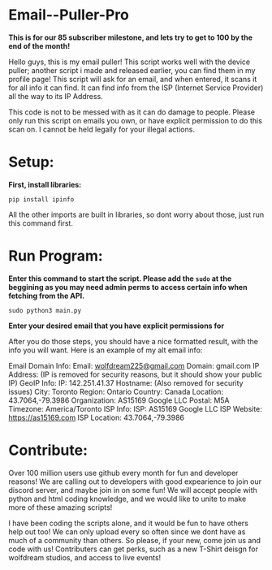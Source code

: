 # Email--Puller-Pro

**This is for our 85 subscriber milestone, and lets try to get to 100 by the end of the month!**

Hello guys, this is my email puller! This script works well with the device puller; another script i made and released earlier, you can find them in my profile page! This script will ask for an email, and when entered, it scans it for all info it can find. It can find info from the ISP (Internet Service Provider) all the way to its IP Address. 

This code is not to be messed with as it can do damage to people. Please only run this script on emails you own, or have explicit permission to do this scan on. I cannot be held legally for your illegal actions.

# Setup:

**First, install libraries:**

`pip install ipinfo`

All the other imports are built in libraries, so dont worry about those, just run this command first.

# Run Program:

**Enter this command to start the script. Please add the `sudo` at the beggining as you may need admin perms to access certain info when fetching from the API.**

`sudo python3 main.py`

**Enter your desired email that you have explicit permissions for**

After you do those steps, you should have a nice formatted result, with the info you will want. Here is an example of my alt email info:

Email Domain Info:
Email: wolfdream225@gmail.com
Domain: gmail.com
IP Address: (IP is removed for security reasons, but it should show your public IP)
GeoIP Info:
  IP: 142.251.41.37
  Hostname: (Also removed for security issues)
  City: Toronto
  Region: Ontario
  Country: Canada
  Location: 43.7064,-79.3986
  Organization: AS15169 Google LLC
  Postal: M5A
  Timezone: America/Toronto
ISP Info:
  ISP: AS15169 Google LLC
  ISP Website: https://as15169.com
  ISP Location: 43.7064,-79.3986


# Contribute:

Over 100 million users use github every month for fun and developer reasons! We are calling out to developers with good expearience to join our discord server, and maybe join in on some fun! We will accept people with python and html coding knowledge, and we would like to unite to make more of these amazing scripts! 

I have been coding the scripts alone, and it would be fun to have others help out too! We can only upload every so often since we dont have as much of a community than others. So please, if your new, come join us and code with us! Contributers can get perks, such as a new T-Shirt deisgn for wolfdream studios, and access to live events!
